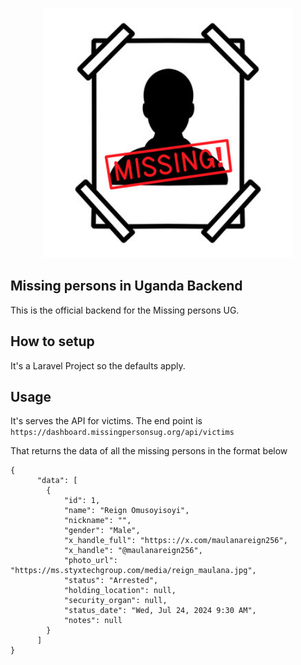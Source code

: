 <p align="center"><a href="https://missingpersonsug.org/" target="_blank"><img src="public/media/image_of_person.jpg" width="400" alt="Missing Person in Uganda"></a></p>

## Missing persons in Uganda Backend
This is the official backend for the Missing persons UG.

## How to setup
It's a Laravel Project so the defaults apply.

## Usage
It's serves the API for victims. The end point is 
`https://dashboard.missingpersonsug.org/api/victims`

That returns the data of all the missing persons in the format below

```
{
      "data": [
        {
            "id": 1,
            "name": "Reign Omusoyisoyi",
            "nickname": "",
            "gender": "Male",
            "x_handle_full": "https:://x.com/maulanareign256",
            "x_handle": "@maulanareign256",
            "photo_url": "https://ms.styxtechgroup.com/media/reign_maulana.jpg",
            "status": "Arrested",
            "holding_location": null,
            "security_organ": null,
            "status_date": "Wed, Jul 24, 2024 9:30 AM",
            "notes": null
        }
      ]
}
```